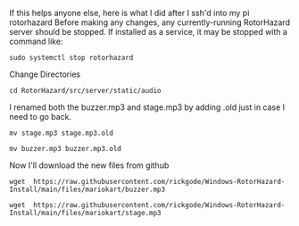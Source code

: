 If this helps anyone else, here is what I did after I ssh'd into my pi rotorhazard
Before making any changes, any currently-running RotorHazard server should be stopped.  If installed as a service, it may be stopped with a command like:
```
sudo systemctl stop rotorhazard
```
Change Directories
```
cd RotorHazard/src/server/static/audio
```
I renamed both the buzzer.mp3 and stage.mp3 by adding .old just in case I need to go back.
```
mv stage.mp3 stage.mp3.old
```
```
mv buzzer.mp3 buzzer.mp3.old
```
Now I'll download the new files from github
```
wget  https://raw.githubusercontent.com/rickgode/Windows-RotorHazard-Install/main/files/mariokart/buzzer.mp3
```
```
wget  https://raw.githubusercontent.com/rickgode/Windows-RotorHazard-Install/main/files/mariokart/stage.mp3
```
